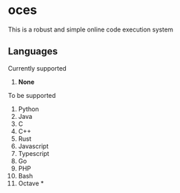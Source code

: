 # oces

This is a robust and simple online code execution system

## Languages

Currently supported

1. **None**

To be supported

1. Python
2. Java
3. C
4. C++
5. Rust
6. Javascript
7. Typescript
8. Go
9. PHP
10. Bash
11. Octave *
